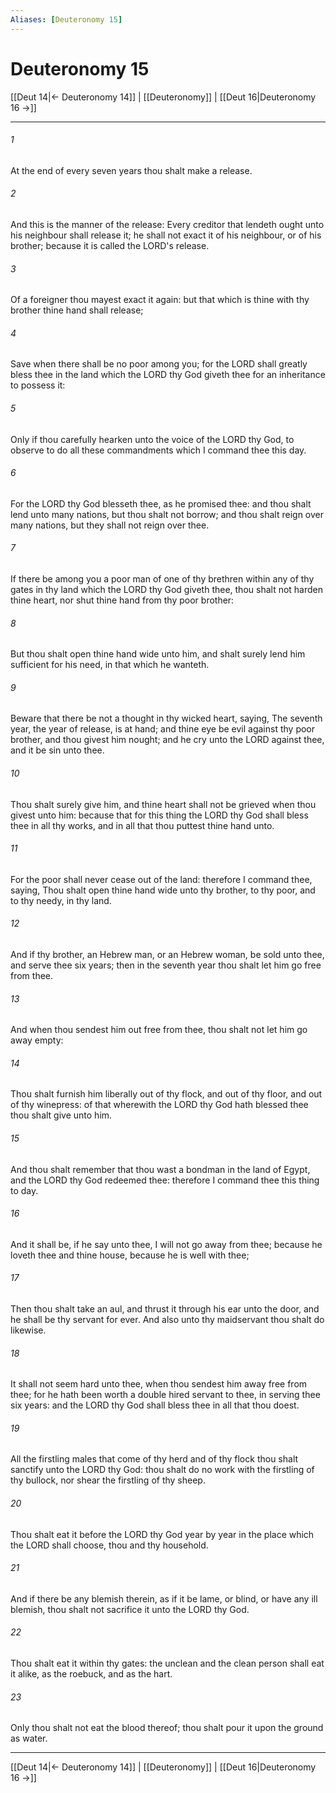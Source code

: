 ```yaml
---
Aliases: [Deuteronomy 15]
---
```

# Deuteronomy 15

[[Deut 14|← Deuteronomy 14]] | [[Deuteronomy]] | [[Deut 16|Deuteronomy 16 →]]
***



###### 1 
At the end of every seven years thou shalt make a release. 

###### 2 
And this is the manner of the release: Every creditor that lendeth ought unto his neighbour shall release it; he shall not exact it of his neighbour, or of his brother; because it is called the LORD's release. 

###### 3 
Of a foreigner thou mayest exact it again: but that which is thine with thy brother thine hand shall release; 

###### 4 
Save when there shall be no poor among you; for the LORD shall greatly bless thee in the land which the LORD thy God giveth thee for an inheritance to possess it: 

###### 5 
Only if thou carefully hearken unto the voice of the LORD thy God, to observe to do all these commandments which I command thee this day. 

###### 6 
For the LORD thy God blesseth thee, as he promised thee: and thou shalt lend unto many nations, but thou shalt not borrow; and thou shalt reign over many nations, but they shall not reign over thee. 

###### 7 
If there be among you a poor man of one of thy brethren within any of thy gates in thy land which the LORD thy God giveth thee, thou shalt not harden thine heart, nor shut thine hand from thy poor brother: 

###### 8 
But thou shalt open thine hand wide unto him, and shalt surely lend him sufficient for his need, in that which he wanteth. 

###### 9 
Beware that there be not a thought in thy wicked heart, saying, The seventh year, the year of release, is at hand; and thine eye be evil against thy poor brother, and thou givest him nought; and he cry unto the LORD against thee, and it be sin unto thee. 

###### 10 
Thou shalt surely give him, and thine heart shall not be grieved when thou givest unto him: because that for this thing the LORD thy God shall bless thee in all thy works, and in all that thou puttest thine hand unto. 

###### 11 
For the poor shall never cease out of the land: therefore I command thee, saying, Thou shalt open thine hand wide unto thy brother, to thy poor, and to thy needy, in thy land. 

###### 12 
And if thy brother, an Hebrew man, or an Hebrew woman, be sold unto thee, and serve thee six years; then in the seventh year thou shalt let him go free from thee. 

###### 13 
And when thou sendest him out free from thee, thou shalt not let him go away empty: 

###### 14 
Thou shalt furnish him liberally out of thy flock, and out of thy floor, and out of thy winepress: of that wherewith the LORD thy God hath blessed thee thou shalt give unto him. 

###### 15 
And thou shalt remember that thou wast a bondman in the land of Egypt, and the LORD thy God redeemed thee: therefore I command thee this thing to day. 

###### 16 
And it shall be, if he say unto thee, I will not go away from thee; because he loveth thee and thine house, because he is well with thee; 

###### 17 
Then thou shalt take an aul, and thrust it through his ear unto the door, and he shall be thy servant for ever. And also unto thy maidservant thou shalt do likewise. 

###### 18 
It shall not seem hard unto thee, when thou sendest him away free from thee; for he hath been worth a double hired servant to thee, in serving thee six years: and the LORD thy God shall bless thee in all that thou doest. 

###### 19 
All the firstling males that come of thy herd and of thy flock thou shalt sanctify unto the LORD thy God: thou shalt do no work with the firstling of thy bullock, nor shear the firstling of thy sheep. 

###### 20 
Thou shalt eat it before the LORD thy God year by year in the place which the LORD shall choose, thou and thy household. 

###### 21 
And if there be any blemish therein, as if it be lame, or blind, or have any ill blemish, thou shalt not sacrifice it unto the LORD thy God. 

###### 22 
Thou shalt eat it within thy gates: the unclean and the clean person shall eat it alike, as the roebuck, and as the hart. 

###### 23 
Only thou shalt not eat the blood thereof; thou shalt pour it upon the ground as water.

***
[[Deut 14|← Deuteronomy 14]] | [[Deuteronomy]] | [[Deut 16|Deuteronomy 16 →]]
